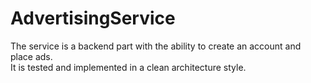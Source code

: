 # AdvertisingService
The service is a backend part with the ability to create an account and place ads.\
It is tested and implemented in a clean architecture style.
